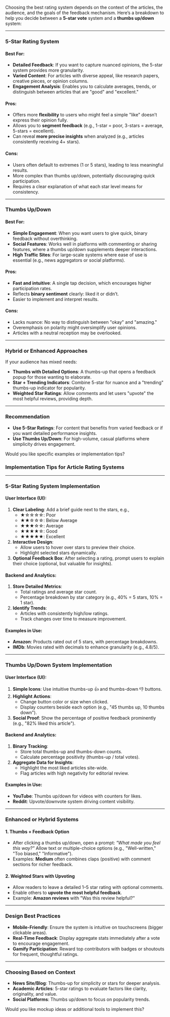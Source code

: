 Choosing the best rating system depends on the context of the articles, the audience, and the goals of the feedback mechanism. Here’s a breakdown to help you decide between a **5-star vote** system and a **thumbs up/down** system:

---

### **5-Star Rating System**
#### **Best For:**
- **Detailed Feedback**: If you want to capture nuanced opinions, the 5-star system provides more granularity.
- **Varied Content**: For articles with diverse appeal, like research papers, creative pieces, or opinion columns.
- **Engagement Analysis**: Enables you to calculate averages, trends, or distinguish between articles that are "good" and "excellent."

#### **Pros:**
- Offers more **flexibility** to users who might feel a simple "like" doesn’t express their opinion fully.
- Allows you to **segment feedback** (e.g., 1-star = poor, 3-stars = average, 5-stars = excellent).
- Can reveal **more precise insights** when analyzed (e.g., articles consistently receiving 4+ stars).

#### **Cons:**
- Users often default to extremes (1 or 5 stars), leading to less meaningful results.
- More complex than thumbs up/down, potentially discouraging quick participation.
- Requires a clear explanation of what each star level means for consistency.

---

### **Thumbs Up/Down**
#### **Best For:**
- **Simple Engagement**: When you want users to give quick, binary feedback without overthinking.
- **Social Features**: Works well in platforms with commenting or sharing features, where a thumbs up/down supplements deeper interactions.
- **High Traffic Sites**: For large-scale systems where ease of use is essential (e.g., news aggregators or social platforms).

#### **Pros:**
- **Fast and intuitive**: A single tap decision, which encourages higher participation rates.
- Reflects **binary sentiment** clearly: liked it or didn’t.
- Easier to implement and interpret results.

#### **Cons:**
- Lacks nuance: No way to distinguish between "okay" and "amazing."
- Overemphasis on polarity might oversimplify user opinions.
- Articles with a neutral reception may be overlooked.

---

### **Hybrid or Enhanced Approaches**
If your audience has mixed needs:
- **Thumbs with Detailed Options**: A thumbs-up that opens a feedback popup for those wanting to elaborate.
- **Star + Trending Indicators**: Combine 5-star for nuance and a "trending" thumbs-up indicator for popularity.
- **Weighted Star Ratings**: Allow comments and let users "upvote" the most helpful reviews, providing depth.

---

### **Recommendation**
- **Use 5-Star Ratings**: For content that benefits from varied feedback or if you want detailed performance insights.
- **Use Thumbs Up/Down**: For high-volume, casual platforms where simplicity drives engagement.

Would you like specific examples or implementation tips?

### Implementation Tips for Article Rating Systems

---

### **5-Star Rating System Implementation**
#### **User Interface (UI):**
1. **Clear Labeling**: Add a brief guide next to the stars, e.g.,
   - ★☆☆☆☆: Poor
   - ★★☆☆☆: Below Average
   - ★★★☆☆: Average
   - ★★★★☆: Good
   - ★★★★★: Excellent
2. **Interactive Design**:
   - Allow users to hover over stars to preview their choice.
   - Highlight selected stars dynamically.
3. **Optional Feedback Box**: After selecting a rating, prompt users to explain their choice (optional, but valuable for insights).

#### **Backend and Analytics:**
1. **Store Detailed Metrics**:
   - Total ratings and average star count.
   - Percentage breakdown by star category (e.g., 40% = 5 stars, 10% = 1 star).
2. **Identify Trends**:
   - Articles with consistently high/low ratings.
   - Track changes over time to measure improvement.

#### **Examples in Use:**
- **Amazon**: Products rated out of 5 stars, with percentage breakdowns.
- **IMDb**: Movies rated with decimals to enhance granularity (e.g., 4.8/5).

---

### **Thumbs Up/Down System Implementation**
#### **User Interface (UI):**
1. **Simple Icons**: Use intuitive thumbs-up 👍 and thumbs-down 👎 buttons.
2. **Highlight Actions**:
   - Change button color or size when clicked.
   - Display counters beside each option (e.g., "45 thumbs up, 10 thumbs down").
3. **Social Proof**: Show the percentage of positive feedback prominently (e.g., "82% liked this article").

#### **Backend and Analytics:**
1. **Binary Tracking**:
   - Store total thumbs-up and thumbs-down counts.
   - Calculate percentage positivity (thumbs-up / total votes).
2. **Aggregate Data for Insights**:
   - Highlight the most liked articles site-wide.
   - Flag articles with high negativity for editorial review.

#### **Examples in Use:**
- **YouTube**: Thumbs up/down for videos with counters for likes.
- **Reddit**: Upvote/downvote system driving content visibility.

---

### **Enhanced or Hybrid Systems**
#### **1. Thumbs + Feedback Option**
- After clicking a thumbs up/down, open a prompt:
   *"What made you feel this way?"*
   Allow text or multiple-choice options (e.g., "Well-written," "Too biased," "Informative").
- Examples: **Medium** often combines claps (positive) with comment sections for richer feedback.

#### **2. Weighted Stars with Upvoting**
- Allow readers to leave a detailed 1–5 star rating with optional comments.
- Enable others to **upvote the most helpful feedback**.
- Example: **Amazon reviews** with "Was this review helpful?"

---

### **Design Best Practices**
- **Mobile-Friendly**: Ensure the system is intuitive on touchscreens (bigger clickable areas).
- **Real-Time Feedback**: Display aggregate stats immediately after a vote to encourage engagement.
- **Gamify Participation**: Reward top contributors with badges or shoutouts for frequent, thoughtful ratings.

---

### Choosing Based on Context
- **News Site/Blog**: Thumbs-up for simplicity or stars for deeper analysis.
- **Academic Articles**: 5-star ratings to evaluate factors like clarity, originality, and value.
- **Social Platforms**: Thumbs up/down to focus on popularity trends.

Would you like mockup ideas or additional tools to implement this?
